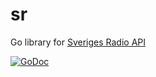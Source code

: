 sr
==

Go library for [Sveriges Radio API](http://sverigesradio.se/api/documentation/v2/index.html)

[![GoDoc](https://godoc.org/github.com/peterhellberg/sr?status.svg)](https://godoc.org/github.com/peterhellberg/sr)

